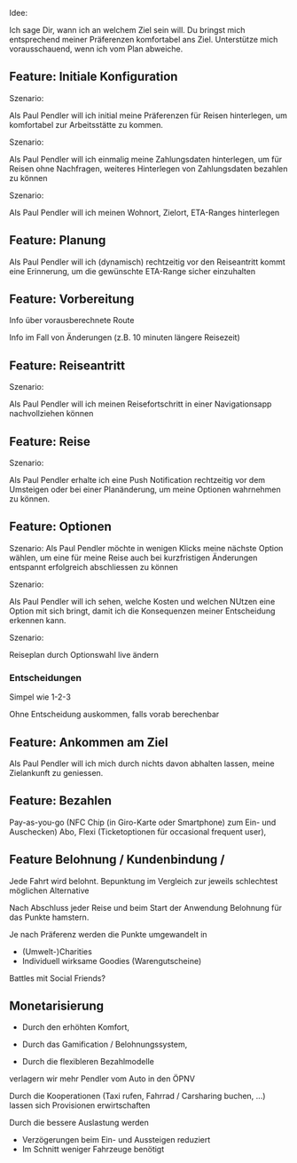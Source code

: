 Idee:

Ich sage Dir, wann ich an welchem Ziel sein will.
Du bringst mich entsprechend meiner Präferenzen komfortabel ans Ziel. 
Unterstütze mich vorausschauend, wenn ich vom Plan abweiche.



## Feature: Initiale Konfiguration

Szenario:

Als Paul Pendler will ich initial meine Präferenzen für Reisen hinterlegen, um komfortabel zur Arbeitsstätte zu kommen.


Szenario:

Als Paul Pendler will ich einmalig meine Zahlungsdaten hinterlegen, um für Reisen ohne Nachfragen, weiteres Hinterlegen von Zahlungsdaten bezahlen zu können

Szenario:

Als Paul Pendler will ich meinen Wohnort, Zielort, ETA-Ranges hinterlegen


## Feature: Planung

Als Paul Pendler will ich (dynamisch) rechtzeitig vor den Reiseantritt kommt eine Erinnerung, um die gewünschte ETA-Range sicher einzuhalten



## Feature: Vorbereitung

Info über vorausberechnete Route

Info im Fall von Änderungen (z.B. 10 minuten längere Reisezeit)

## Feature: Reiseantritt

Szenario:

Als Paul Pendler will ich meinen Reisefortschritt in einer Navigationsapp nachvollziehen können



## Feature: Reise

Szenario:

Als Paul Pendler erhalte ich eine Push Notification rechtzeitig vor dem Umsteigen oder bei einer Planänderung, um meine Optionen wahrnehmen zu können.



## Feature: Optionen


Szenario:
Als Paul Pendler möchte in wenigen Klicks meine nächste Option wählen, um eine für meine Reise auch bei kurzfristigen Änderungen entspannt erfolgreich abschliessen zu können

Szenario:

Als Paul Pendler will ich sehen, welche Kosten und welchen NUtzen eine Option mit sich bringt, damit ich die Konsequenzen meiner Entscheidung erkennen kann.


Szenario:

Reiseplan durch Optionswahl live ändern

### Entscheidungen 
 
Simpel wie 1-2-3

Ohne Entscheidung auskommen, falls vorab 
berechenbar


## Feature: Ankommen am Ziel

Als Paul Pendler will ich mich durch nichts davon abhalten lassen, meine Zielankunft zu geniessen.





## Feature: Bezahlen

Pay-as-you-go 
(NFC Chip (in Giro-Karte oder Smartphone) zum Ein- und Auschecken)
Abo,
Flexi (Ticketoptionen für occasional frequent user),


## Feature Belohnung / Kundenbindung / 

Jede Fahrt wird belohnt. Bepunktung im Vergleich zur jeweils schlechtest möglichen Alternative 

Nach Abschluss jeder Reise und beim Start der Anwendung Belohnung für das Punkte hamstern.


Je nach Präferenz werden die Punkte umgewandelt in 
- (Umwelt-)Charities
- Individuell wirksame Goodies (Warengutscheine)

Battles mit Social Friends?


## Monetarisierung

* Durch den erhöhten Komfort, 

* Durch das Gamification / Belohnungssystem, 

* Durch die flexibleren Bezahlmodelle
 
verlagern wir mehr Pendler vom Auto in den ÖPNV 

Durch die Kooperationen (Taxi rufen, Fahrrad / Carsharing buchen, ...) lassen sich Provisionen erwirtschaften

Durch die bessere Auslastung werden

* Verzögerungen beim Ein- und Aussteigen reduziert
* Im Schnitt weniger Fahrzeuge benötigt









